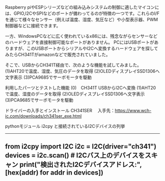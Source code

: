 Raspberry piやESPシリーズなどの組み込みシステムの制御に適したマイコンには、GPIO,I2CやSPIなどのポートが備わってるのが特徴の一つです。これらのI/Fを通じて様々なセンサー（例えば温度、湿度、気圧など）や小型表示器、PWM制御器などに接続できます。

一方、WindowsPCなどに広く使われているx86には、残念ながらセンサーなどのハードウェアを直接制御可能なポートがありません。
PCにはUSBポートがありますが、このUSBポートからシリアルやI2Cへ変換するハードウェアを探してみたらCH341Tがamazonなどで販売されていました。

そこで、USBからCH341T経由で、次のような機能を試してみました。
(1)AHT20で温度、湿度、気圧のデータを取得
(2)OLEDディスプレイSSD1306へ文字表示
(3)PCA9685でサーボモータを駆動

利用したパーツとテストした機能
(0)　CH341T USBからI2Cへ変換
(1)AHT20で温度、湿度のデータを取得
(2)OLEDディスプレイSSD1306へ文字表示
(3)PCA9685でサーボモータを駆動

ドライバーの入手とインストール
  CH341SER
　入手先：https://www.wch-ic.com/downloads/ch341ser_exe.html

pythonモジュール i2cpy と接続されているI2Cデバイスの列挙

----------------
from i2cpy import I2C
i2c = I2C(driver="ch341")
devices = i2c.scan()  # I2Cバス上のデバイスをスキャン
print("検出されたI2Cデバイスアドレス:", [hex(addr) for addr in devices])
----------------
 
